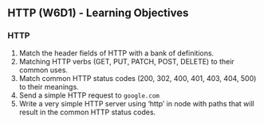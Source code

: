 ## HTTP (W6D1) - Learning Objectives

### HTTP
1. Match the header fields of HTTP with a bank of definitions.
2. Matching HTTP verbs (GET, PUT, PATCH, POST, DELETE) to their common uses.
3. Match common HTTP status codes (200, 302, 400, 401, 403, 404, 500) to their meanings.
4. Send a simple HTTP request to `google.com`
5. Write a very simple HTTP server using ‘http’ in node with paths that will result in the common HTTP status codes.
